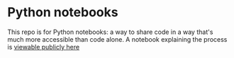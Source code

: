 # Python notebooks

This repo is for Python notebooks: a way to share code in a way that's much more accessible than code alone. A notebook explaining the process is [viewable publicly here](https://nbviewer.jupyter.org/github/paulbradshaw/pynotebooks/blob/master/mynotebook.ipynb)
